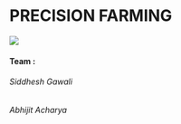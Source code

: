 # PRECISION FARMING


![](images/sergio-souza-1188812-unsplash.jpg)


#### Team :
###### Siddhesh Gawali
###### Abhijit Acharya

